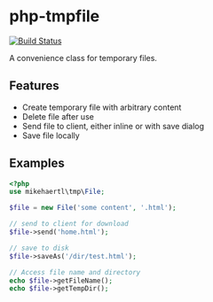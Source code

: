 php-tmpfile
===========

[![Build Status](https://secure.travis-ci.org/mikehaertl/php-tmpfile.png)](http://travis-ci.org/mikehaertl/php-tmpfile)

A convenience class for temporary files.

## Features

 * Create temporary file with arbitrary content
 * Delete file after use
 * Send file to client, either inline or with save dialog
 * Save file locally

## Examples

```php
<?php
use mikehaertl\tmp\File;

$file = new File('some content', '.html');

// send to client for download
$file->send('home.html');

// save to disk
$file->saveAs('/dir/test.html');

// Access file name and directory
echo $file->getFileName();
echo $file->getTempDir();
```
